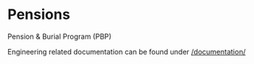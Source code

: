 # Pensions

Pension & Burial Program (PBP)

Engineering related documentation can be found under [/documentation/](./documentation/)
